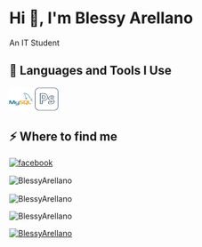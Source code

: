 <h1>Hi 👋, I'm Blessy Arellano</h1>
<p>An IT Student </p>
<h2>🚀 Languages and Tools I Use</h2>
<p><a target="_blank" href="https://raw.githubusercontent.com/devicons/devicon/master/icons/mysql/mysql-original-wordmark.svg" style="display: inline-block;"><img src="https://raw.githubusercontent.com/devicons/devicon/master/icons/mysql/mysql-original-wordmark.svg" alt="mysql" width="42" height="42" /></a>
<a target="_blank" href="https://raw.githubusercontent.com/devicons/devicon/master/icons/photoshop/photoshop-line.svg" style="display: inline-block;"><img src="https://raw.githubusercontent.com/devicons/devicon/master/icons/photoshop/photoshop-line.svg" alt="photoshop" width="42" height="42" /></a></p>
<h2>⚡️ Where to find me</h2>
<p><a target="_blank" href="https://www.facebook.com/blessy.arellano" style="display: inline-block;"><img src="https://img.shields.io/badge/facebook-logo?style=for-the-badge&logo=facebook&logoColor=white&color=%230866ff" alt="facebook" /></a></p>
<p><img align="center" src="https://github-readme-stats.vercel.app/api?username=BlessyArellano&show_icons=true&locale=en" alt="BlessyArellano" /></p>
<p><img align="center" src="https://github-readme-streak-stats.herokuapp.com/?user=BlessyArellano&" alt="BlessyArellano" /></p>
<p><img src="https://github-readme-stats.vercel.app/api/top-langs?username=BlessyArellano&show_icons=true&locale=en&layout=compact" alt="BlessyArellano" /></p>
<p><a href="https://github.com/ryo-ma/github-profile-trophy"><img src="https://github-profile-trophy.vercel.app/?username=BlessyArellano" alt="BlessyArellano" /></a></p>
